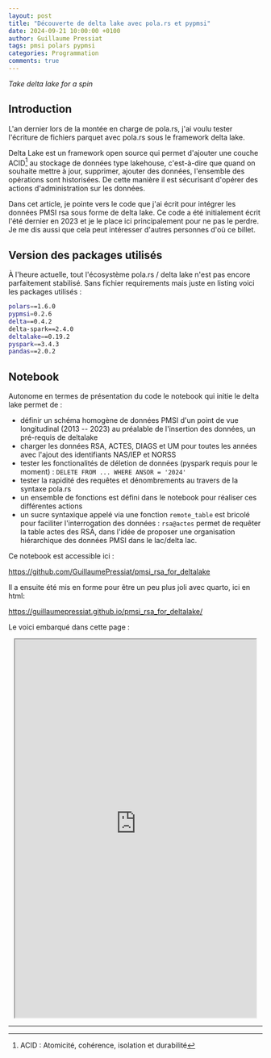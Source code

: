 ```yaml
---
layout: post
title: "Découverte de delta lake avec pola.rs et pypmsi"
date: 2024-09-21 10:00:00 +0100
author: Guillaume Pressiat
tags: pmsi polars pypmsi
categories: Programmation
comments: true
---
```


*Take delta lake for a spin*

<!--more-->


## Introduction

L'an dernier lors de la montée en charge de pola.rs, j'ai voulu tester l'écriture de fichiers parquet avec pola.rs sous le framework delta lake.

Delta Lake est un framework open source qui permet d'ajouter une couche ACID[^1] au stockage de données type lakehouse, c'est-à-dire que quand on souhaite mettre à jour, supprimer, ajouter des données, l'ensemble des opérations sont historisées. De cette manière il est sécurisant d'opérer des actions d'administration sur les données.

Dans cet article, je pointe vers le code que j'ai écrit pour intégrer les données PMSI rsa sous forme de delta lake. Ce code a été initialement écrit l'été dernier en 2023 et je le place ici principalement pour ne pas le perdre. Je me dis aussi que cela peut intéresser d'autres personnes d'où ce billet.

## Version des packages utilisés

À l'heure actuelle, tout l'écosystème pola.rs / delta lake n'est pas encore parfaitement stabilisé. Sans fichier requirements mais juste en listing voici les packages utilisés :

```sh
polars==1.6.0
pypmsi=0.2.6
delta==0.4.2
delta-spark==2.4.0
deltalake==0.19.2
pyspark==3.4.3
pandas==2.0.2
```

## Notebook 

Autonome en termes de présentation du code le notebook qui initie le delta lake permet de : 

- définir un schéma homogène de données PMSI d'un point de vue longitudinal (2013 -- 2023) au préalable de l'insertion des données, un pré-requis de deltalake
- charger les données RSA, ACTES, DIAGS et UM pour toutes les années avec l'ajout des identifiants NAS/IEP et NORSS
- tester les fonctionalités de déletion de données (pyspark requis pour le moment) : `DELETE FROM ... WHERE ANSOR = '2024'`
- tester la rapidité des requêtes et dénombrements au travers de la syntaxe pola.rs
- un ensemble de fonctions est défini dans le notebook pour réaliser ces différentes actions 
- un sucre syntaxique appelé via une fonction `remote_table` est bricolé pour faciliter l'interrogation des données : `rsa@actes` permet de requêter la table actes des RSA, dans l'idée de proposer une organisation hiérarchique des données PMSI dans le lac/delta lac.  

Ce notebook est accessible ici : 

<a href="https://github.com/GuillaumePressiat/pmsi_rsa_for_deltalake" target="_blank">https://github.com/GuillaumePressiat/pmsi_rsa_for_deltalake</a>

Il a ensuite été mis en forme pour être un peu plus joli avec quarto, ici en html:

<a href="https://guillaumepressiat.github.io/pmsi_rsa_for_deltalake/" target="_blank">https://guillaumepressiat.github.io/pmsi_rsa_for_deltalake/</a>

Le voici embarqué dans cette page :

<center>
<iframe src="https://guillaumepressiat.github.io/pmsi_rsa_for_deltalake/" width="95%" height = "750"></iframe>
</center>

---
[^1]: ACID : Atomicité, cohérence, isolation et durabilité
